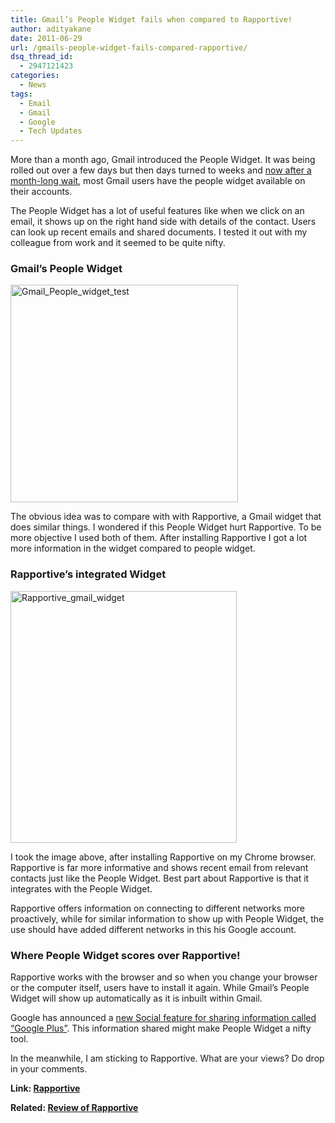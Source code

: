 ```yaml
---
title: Gmail’s People Widget fails when compared to Rapportive!
author: adityakane
date: 2011-06-29
url: /gmails-people-widget-fails-compared-rapportive/
dsq_thread_id:
  - 2947121423
categories:
  - News
tags:
  - Email
  - Gmail
  - Google
  - Tech Updates
---
```

More than a month ago, Gmail introduced the People Widget. It was being rolled out over a few days but then days turned to weeks and [now after a month-long wait][1], most Gmail users have the people widget available on their accounts.

The People Widget has a lot of useful features like when we click on an email, it shows up on the right hand side with details of the contact. Users can look up recent emails and shared documents. I tested it out with my colleague from work and it seemed to be quite nifty.

### Gmail’s People Widget

[<img style="background-image: none; padding-left: 0px; padding-right: 0px; display: inline; padding-top: 0px; border: 0px;" title="Gmail_People_widget_test" src="http://cdn.devilsworkshop.org/files/2011/06/Gmail_People_widget_test_thumb.png" border="0" alt="Gmail_People_widget_test" width="364" height="348" />][2]

The obvious idea was to compare with with Rapportive, a Gmail widget that does similar things. I wondered if this People Widget hurt Rapportive. To be more objective I used both of them. After installing Rapportive I got a lot more information in the widget compared to people widget.

### Rapportive’s integrated Widget

[<img style="background-image: none; padding-left: 0px; padding-right: 0px; display: inline; padding-top: 0px; border: 0px;" title="Rapportive_gmail_widget" src="http://cdn.devilsworkshop.org/files/2011/06/Rapportive_gmail_widget_thumb.png" border="0" alt="Rapportive_gmail_widget" width="362" height="403" />][3]

I took the image above, after installing Rapportive on my Chrome browser. Rapportive is far more informative and shows recent email from relevant contacts just like the People Widget. Best part about Rapportive is that it integrates with the People Widget.

Rapportive offers information on connecting to different networks more proactively, while for similar information to show up with People Widget, the use should have added different networks in this his Google account.

### Where People Widget scores over Rapportive!

Rapportive works with the browser and so when you change your browser or the computer itself, users have to install it again. While Gmail’s People Widget will show up automatically as it is inbuilt within Gmail.

Google has announced a [new Social feature for sharing information called “Google Plus”][4]. This information shared might make People Widget a nifty tool.

In the meanwhile, I am sticking to Rapportive. What are your views? Do drop in your comments.

**Link: <a href="http://rapportive.com/" onclick="_gaq.push(['_trackEvent', 'outbound-article', 'http://rapportive.com/', 'Rapportive']);" >Rapportive</a>**

**Related: [Review of Rapportive][5]**

 [1]: http://devilsworkshop.org/gmail-people-widget/
 [2]: http://cdn.devilsworkshop.org/files/2011/06/Gmail_People_widget_test.png
 [3]: http://cdn.devilsworkshop.org/files/2011/06/Rapportive_gmail_widget.png
 [4]: http://devilsworkshop.org/google-project-googles-weapon-facebook/
 [5]: http://devilsworkshop.org/rapportive-get-details-of-your-gmail-contacts-from-various-sources/
